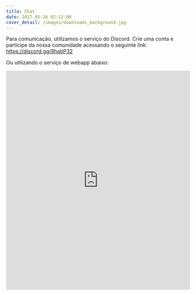 ```yaml
---
title: Chat
date: 2017-05-26 02:12:00
cover_detail: /images/downloads_background.jpg
---
```

Para comunicação, utilizamos o serviço do Discord. Crie uma conta e participe da nossa comunidade acessando o seguinte link: https://discord.gg/8habP32

Ou utilizando o serviço de webapp abaixo:

<iframe src="https://titanembeds.com/embed/334343475526893570" height="600" width="100%" frameborder="0"></iframe>
